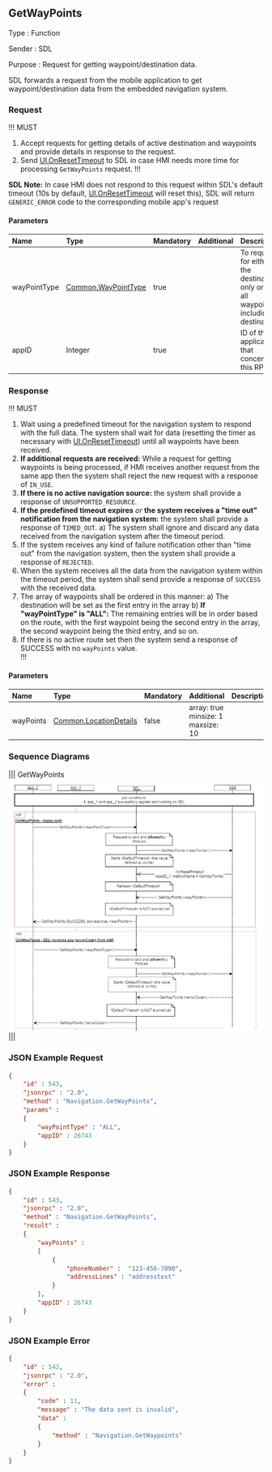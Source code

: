 ## GetWayPoints

Type
: Function

Sender
: SDL

Purpose
: Request for getting waypoint/destination data.

SDL forwards a request from the mobile application to get waypoint/destination data from the embedded navigation system.

### Request

!!! MUST
1. Accept requests for getting details of active destination and waypoints and provide details in response to the request.
2. Send [UI.OnResetTimeout](../../ui/onresettimeout) to SDL in case HMI needs more time for processing `GetWayPoints` request.
!!!

**SDL Note:** In case HMI does not respond to this request within SDL's default timeout (10s by default, [UI.OnResetTimeout](../../ui/onresettimeout) will reset this), SDL will return `GENERIC_ERROR` code to the corresponding mobile app's request


#### Parameters

|Name|Type|Mandatory|Additional|Description|
|:---|:---|:--------|:---------|:----------|
|wayPointType|[Common.WayPointType](../../common/enums/#waypointtype)|true||To request for either the destination only or for all waypoints including destination|
|appID|Integer|true||ID of the application that concerns this RPC|

### Response

!!! MUST   
1. Wait using a predefined timeout for the navigation system to respond with the full data. The system shall wait for data (resetting the timer as necessary with [UI.OnResetTimeout](../../ui/onresettimeout)) until all waypoints have been received.
2. **If additional requests are received:** While a request for getting waypoints is being processed, if HMI receives another request from the same app then the system shall reject the new request with a response of `IN_USE`.   
3. **If there is no active navigation source:** the system shall provide a response of `UNSUPPORTED_RESOURCE`.   
4. **If the predefined timeout expires** _or_ **the system receives a "time out" notification from the navigation system:** the system shall provide a response of `TIMED_OUT`.
    a) The system shall ignore and discard any data received from the navigation system after the timeout period.
5. If the system receives any kind of failure notification other than "time out" from the navigation system, then the system shall provide a response of `REJECTED`.
6. When the system receives all the data from the navigation system within the timeout period, the system shall send provide a response of `SUCCESS` with the received data.
7. The array of waypoints shall be ordered in this manner:
   a) The destination will be set as the first entry in the array
   b) **If "wayPointType" is "ALL":** The remaining entries will be in order based on the route, with the first waypoint being the second entry in the array, the second waypoint being the third entry, and so on.   
8. If there is no active route set then the system send a response of SUCCESS with no `wayPoints` value.   
!!!

#### Parameters

|Name|Type|Mandatory|Additional|Description|
|:---|:---|:--------|:---------|:----------|
|wayPoints|[Common.LocationDetails](../../common/structs/#locationdetails)|false|array: true<br>minsize: 1<br>maxsize: 10||


### Sequence Diagrams
|||
GetWayPoints
![GetWayPoints](./assets/GetWayPoints.png)
|||

### JSON Example Request

```json
{
	"id" : 543,
	"jsonrpc" : "2.0",
	"method" : "Navigation.GetWayPoints",
	"params" : 
	{
		"wayPointType" : "ALL",
		"appID" : 26743
	}
}
```

### JSON Example Response

```json
{
	"id" : 543,
	"jsonrpc" : "2.0",
	"method" : "Navigation.GetWayPoints",
	"result" :
	{
		"wayPoints" :
		[
			{
				"phoneNumber" :  "123-456-7890",
				"addressLines" : "addresstext"
			}
		],
		"appID" : 26743
	}
}
```

### JSON Example Error

```json
{
	"id" : 543,
	"jsonrpc" : "2.0",
	"error" :
	{
		"code" : 11,
		"message" : "The data sent is invalid",
		"data" :
		{
			"method" : "Navigation.GetWaypoints"
		}
	}
}
```
